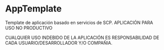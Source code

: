 # AppTemplate

Template de aplicación basado en servicios de SCP.
APLICACIÓN PARA USO NO PRODUCTIVO

CUALQUIER USO INDEBIDO DE LA APLICACIÓN ES RESPONSABILIDAD DE CADA USUARIO/DESARROLLADOR Y/O COMPAÑIA.

